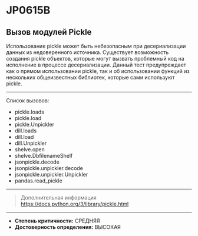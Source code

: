# JP0615B
## Вызов модулей Pickle
Использование pickle может быть небезопасным при десериализации данных из недоверенного источника.
Существует возможность создания pickle объектов, которые могут вызвать проблемный код
на исполнение в процессе десериализации.
Данный тест предупреждает как о прямом использовании pickle, так и об использовании функций из нескольких
общеизвестных библиотек, которые сами используют pickle.

---
Список вызовов:

* pickle.loads
* pickle.load
* pickle.Unpickler
* dill.loads
* dill.load
* dill.Unpickler
* shelve.open
* shelve.DbfilenameShelf
* jsonpickle.decode
* jsonpickle.unpickler.decode
* jsonpickle.unpickler.Unpickler
* pandas.read_pickle
---
> Дополнительная информация
> <https://docs.python.org/3/library/pickle.html>
---
* __Степень критичности:__ СРЕДНЯЯ
* __Достоверность определения:__ ВЫСОКАЯ
